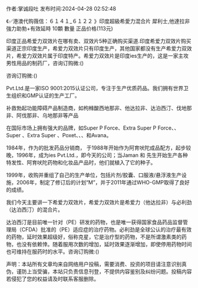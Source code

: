 <p>作者:掌诚段吐 发布时间:2024-04-28 02:52:48</p>
<p>《✅港澳代购薇信：６１４１_６１２２ 》印度超級希愛力混合片 犀利士,他達拉非 強力助勃+有效延時 10顆 數量 正品价格(113元) </p>
									<p>印度正品希爱力双效片在哪有卖、双效片5种正确购买渠道.印度希爱力双效片购买渠道正宗印度生产，希爱力双效片只有印度生产，其他国家都没有生产希爱力双效片，希爱力双效片属于印度特产。希爱力双效片是印度ies生产的，这是一家主攻男性用品的制药厂，咨询订购微:()</p><p>咨询订购微:()</p><p>  Pvt.Ltd.是一家ISO 9001:2015认证公司，专注于生产优质药品。我们拥有世界卫生组织和GMP认证的生产工厂。</p><p></p><p>补救勃起功能障碍产品制造商，如枸橼酸西地那非、他达拉非、达泊西汀、伐地那非、阿伐那非、乌地那非等产品</p><p></p><p>在国际市场上拥有强大的品牌，如Super P Force、Extra Super P Force、、Super 、Extra Super 、Poxet、、、和Avana。</p><p></p><p>1984年，作为的批发药品分销商， 于1988年开始作为阿育吠陀成品配方，起步较晚，1996年，成为ies Pvt.Ltd.，即今天的公司；当Jaman 和 先生开始生产各种特发性、阿育吠陀药物和化妆品产品时，他们就植入了它的种子。</p><p></p><p>1999年，收购并重组了自己的生产单位，包括片剂/胶囊、口服液/悬浮液生产设施，2006年，制定了修订后的计划“M”，并于2011年通过WHO-GMP取得了良好的成绩。</p><p></p><p>我们今天主要讲一下希爱力双效片，希爱力双效片是希爱力（他达拉非）与必利劲（达泊西汀）的混合片。</p><p></p><p>达泊西汀是目前唯一针对（PE）研发的药物，也是唯一获得国家食品药品监督管理局（CFDA）批准的（PE）适应症的治疗药物。必利劲是全球公认的治疗最有效的药物，延时效果超级好，俗称克星，它是治疗型的药物，不是所谓激素类的药物，也没有依赖悻。随着服用次数的增加，延时效果逐渐增加，即使停用药物时间也可维持在服药时的水平。咨询订购微:()</p>				声明：本站所有文章均来自网络用户投稿，需要消费、投资的项目请注意识别真伪，谨防上当受骗，本站只负责信息刊登，不提供内容鉴别及纠纷问题。投稿内容若侵犯了您的权益请及时联系客服删除。				
